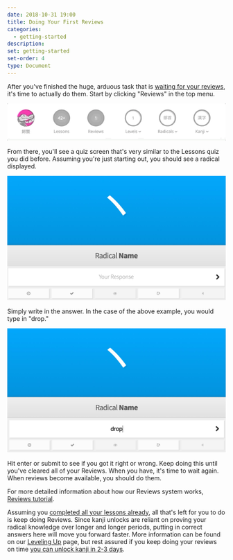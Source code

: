 ```yaml
---
date: 2018-10-31 19:00
title: Doing Your First Reviews
categories:
  - getting-started
description:
set: getting-started
set-order: 4
type: Document
---
```


After you've finished the huge, arduous task that is [waiting for your reviews](/getting-started/waiting-for-reviews/), it's time to actually do them. Start by clicking "Reviews" in the top menu.

![Clicking the reviews button](/images/reviews-click.gif)

From there, you'll see a quiz screen that's very similar to the Lessons quiz you did before. Assuming you're just starting out, you should see a radical displayed.

![WaniKani Review with an empty field](/images/review-radical-empty.jpg)

Simply write in the answer. In the case of the above example, you would type in "drop."

![WaniKani Review with an empty field](/images/review-radical-filled.jpg)

Hit enter or submit to see if you got it right or wrong. Keep doing this until you've cleared all of your Reviews. When you have, it's time to wait again. When reviews become available, you should do them.

For more detailed information about how our Reviews system works, [Reviews tutorial](#).

Assuming you [completed all your lessons already](/getting-started/first-lessons/), all that's left for you to do is keep doing Reviews. Since kanji unlocks are reliant on proving your radical knowledge over longer and longer periods, putting in correct answers here will move you forward faster. More information can be found on our [Leveling Up](/getting-started/leveling-up/) page, but rest assured if you keep doing your reviews on time [you can unlock kanji in 2-3 days](/getting-started/unlocking-kanji/).
